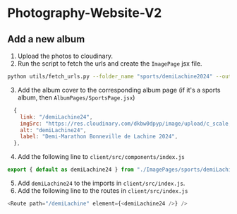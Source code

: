 # Photography-Website-V2

## Add a new album 
1. Upload the photos to cloudinary. 
2. Run the script to fetch the urls and create the `ImagePage` jsx file. 
```bash
python utils/fetch_urls.py --folder_name "sports/demiLachine2024" --output_file "client/src/components/ImagePages/sports/demilachine.jsx" --save_to_jsx --alt "demiLachine2024" --reverse
```
3. Add the album cover to the corresponding album page (if it's a sports album, then `AlbumPages/SportsPage.jsx`)
```js
  {
    link: "/demiLachine24",
    imgSrc: "https://res.cloudinary.com/dkbw0dpyp/image/upload/c_scale,w_768/v1728657700/sports/demiLachine2024/jx3o6tqzefkx91agirss.jpg",
    alt: "demiLachine24",
    label: "Demi-Marathon Bonneville de Lachine 2024",
  },
```
4. Add the following line to `client/src/components/index.js`
```js
export { default as demiLachine24 } from "./ImagePages/sports/demiLachine24"
```
5. Add `demiLachine24` to the imports in `client/src/index.js`.
6. Add the following line to the routes in `client/src/index.js`
```js
<Route path="/demiLachine" element={<demiLachine24 />} />
```

